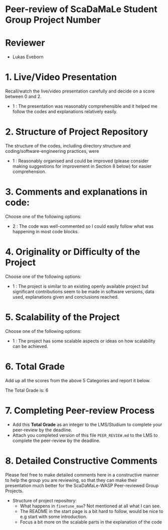 # Peer-review of ScaDaMaLe Student Group Project Number <PlantMap>

# Reviewer

- Lukas Eveborn

# 1. Live/Video Presentation

Recall/watch the live/video presentation carefully and decide on a score between 0 and 2.

- 1 : The presentation was reasonably comprehensible and it helped me follow the codes and explanations relatively easily.

# 2. Structure of Project Repository

The structure of the codes, including directory structure and coding/software-engineering practices,  were  

- 1 : Reasonably organised and could be improved (please consider making suggestions for improvement in Section 8 below) for easier comprehension.

# 3. Comments and explanations in code:

Choose one of the following options:

- 2 : The code was well-commented so I could easily follow what was happening in most code blocks.

# 4. Originality or Difficulty of the Project

Choose one of the following options:

- 1 : The project is similar to an existing openly available project but significant contributions seem to be made in software versions, data used, explanations given and conclusions reached.

# 5. Scalability of the Project

Choose one of the following options:

- 1 : The project has some scalable aspects or ideas on how scalability can be achieved. 


# 6. Total Grade

Add up all the scores from the above 5 Categories and report it below.

The Total Grade is: 6

# 7. Completing Peer-review Process

- Add this **Total Grade** as an integer to the LMS/Studium to complete your peer-review by the deadline.
- Attach you completed version of this file `PEER_REVIEW.md` to the LMS to complete the peer-review by the deadline.

# 8. Detailed Constructive Comments

Please feel free to make detailed comments here in a constructive manner to help the group you are reviewing, so that they can make their presentation much better for the ScaDaMaLe-WASP Peer-reviewed Group Projects.

- Structure of project repository:
    - What happens in `finetune_mae`? Not mentioned at all what I can see. 
    - The README in the start page is a bit hard to follow, would be nice to e.g start with some introduction. 
    - Focus a bit more on the scalable parts in the explanation of the code



